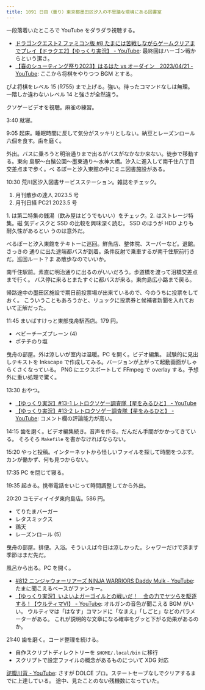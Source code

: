 ```yaml
---
title: 1091 日目（曇り）東京都墨田区汐入の不思議な環境にある図書室
---
```


一段落着いたところで YouTube をダラダラ視聴する。

* [ドラゴンクエスト2 ファミコン版 #8 たまには苦戦しながらゲームクリアまでプレイ【ドラクエ2】【ゆっくり実況】 - YouTube](https://www.youtube.com/watch?v=e7Re3PFOQF8):
  最終回はハーゴン戦からという潔さ。
* [【春のシューティング祭り2023】はるはた vs オーダイン　2023/04/21 - YouTube](https://www.youtube.com/watch?v=-sy817lMyac):
  ここから将棋をやりつつ BGM とする。

ぴよ将棋をレベル 15 (R755) まで上げる。強い。待ったコマンドなしは無理。
一階しか違わないレベル 14 と強さが全然違う。

クソゲービデオを視聴。麻雀の練習。

3:40 就寝。

9:05 起床。睡眠時間に反して気分がスッキリとしない。納豆とレーズンロール六個を食す。歯を磨く。

外出。バスに乗ろうと明治通りまで出るがバスがなかなか来ない。徒歩で移動する。東向
島駅～白鬚公園～墨東通り～水神大橋。汐入に進入して南千住八丁目交差点まで歩く。べ
るぽーと汐入東館の中にミニ図書施設がある。
<blockquote class="twitter-tweet"
  data-conversation="none"
  data-media-max-width="480" data-theme="dark" data-align="center">
<a href="https://twitter.com/showa_yojyo/status/1649654984403988480"></a>
</blockquote>

10:30 荒川区汐入図書サービスステーション。雑誌をチェック。

1. 月刊散歩の達人 2023.5 号
2. 月刊日経 PC21 2023.5 号

1\. は第二特集の銭湯（飲み屋はどうでもいい）をチェック。2. はストレージ特集。磁
気ディスクと SSD の比較を興味深く読む。 SSD のほうが HDD よりも耐久性があるとい
うのは意外だ。

べるぽーと汐入東館をテキトーに巡回。鮮魚店、整体院、スーパーなど。退館。さっきの
通りに出た途端都バスが到着。条件反射で乗車するが南千住駅前行きだ。巡回ルート？ま
あ散歩なのでいいか。

南千住駅前。素直に明治通りに出るのがいいだろう。歩道橋を渡って泪橋交差点まで行く。
バス停に来るとまたすぐに都バスが来る。東向島広小路まで戻る。

帰路途中の墨田区施設で期日前投票場が出来ているので、今のうちに投票をしておく。
こういうこともあろうかと、リュックに投票券と候補者新聞を入れておいて正解だった。

11:45 まいばすけっと東部曳舟駅西店。179 円。

* ベビーチーズプレーン (4)
* ポテチのり塩

曳舟の部屋。外は涼しいが室内は温暖。PC を開く。ビデオ編集。
試験的に見出しテキストを Inkscape で作成してみる。バージョンが上がって起動画面がしゃらくさくなっている。
PNG にエクスポートして FFmpeg で overlay する。予想外に重い処理で驚く。

13:30 おやつ。

* [【ゆっくり実況】#13-1 レトロクソゲー調査隊【星をみるひと】 - YouTube](https://www.youtube.com/watch?v=qlvDYKWv6R8)
* [【ゆっくり実況】#13-2 レトロクソゲー調査隊【星をみるひと】 - YouTube](https://www.youtube.com/watch?v=D37JdV3tA6I):
  コメント欄の評論能力が高い。

14:15 歯を磨く。ビデオ編集続き。音声を作る。だんだん手間がかかってきている。
そろそろ `Makefile` を書かなければならない。

15:20 やっと投稿。インターネットから怪しいファイルを探して時間をつぶす。
カンが働かず、何も見つからない。

17:35 PC を閉じて寝る。

19:35 起きる。携帯電話をいじって時間調整してから外出。

20:20 コモディイイダ東向島店。586 円。

* てりたまバーガー
* レタスミックス
* 鶏天
* レーズンロール (5)

曳舟の部屋。排便。入浴。そういえば今日は涼しかった。シャワーだけで済ます季節はまだ先だ。

風呂から出る。PC を開く。

* [#812 ニンジャウォーリアーズ NINJA WARRIORS Daddy Mulk - YouTube](https://www.youtube.com/watch?v=53Dg9cjfUJg):
  たまに聞こえるベースがファンキー。
* [【ゆっくり実況】いよいよガーゴイルとの戦いだ！　金の力でヤツらを駆逐する！【ウルティマⅥ】 - YouTube](https://www.youtube.com/watch?v=pboy5rKNySE):
  オルガンの音色が聞こえる BGM がいい。
  ウルティマは「はなす」コマンドに「なまえ」「しごと」などのパラメーターがある。
  これが説明的な文章になる確率をグッと下がる効果があるのか。

21:40 歯を磨く。コード整理を続ける。

* 自作スクリプトディレクトリーを `$HOME/.local/bin` に移行
* スクリプトで設定ファイルの概念があるものについて XDG 対応

[詫腹川背 - YouTube](https://www.youtube.com/watch?v=VCFKKUBsx6U):
さすが DOLCE プロ。ステートセーブなしでクリアするまでに上達している。
途中、見たことのない残機数になっていた。
